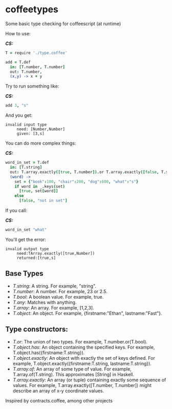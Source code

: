 coffeetypes
===========

Some basic type checking for coffeescript (at runtime)

How to use:

***CS:***
```coffee
T = require './type.coffee'

add = T.def
  in: [T.number, T.number]
  out: T.number,
  (x,y) -> x + y
```

Try to run something like:

***CS:***
```coffee
add 3, "s"
```

And you get:

    invalid input type
	     need: [Number,Number]
	     given: [3,s]

You can do more complex things:

***CS:***
```coffee
word_in_set = T.def
  in: [T.string]
  out: T.array.exactly([true, T.number]).or T.array.exactly([false, T.string])
  (word) ->
    set = {"book":100, "chair":200, "dog":600, "what":"s"}
    if word in _.keys(set)
      [true, set[word]]
    else
      [false, "not in set"]
```

If you call:

***CS:***
```coffee
word_in_set "what"
```

You'll get the error:

    invalid output type
	     need:TArray.exactly([true,Number])
	     returned:[true,s]

Base Types
----------

* *T.string*: A string. For example, "string".
* *T.number*: A number. For example, 23 or 2.5.
* *T.bool*: A boolean value. For example, true.
* *T.any*: Matches with anything.
* *T.array*: An array. For example, [1,2,3].
* *T.object*: An object. For example, {firstname:"Ethan", lastname:"Fast"}.

Type constructors:
------------------

* *T.or*: The union of two types. For example, T.number.or(T.bool).
* *T.object.has*: An object containing the specified keys. For example, T.object.has({firstname:T.string}).
* *T.object.exactly*: An object with exactly the set of keys defined. For example, T.object.exactly({firstname:T.string, lastname:T.string}).
* *T.array.of*: An array of some type of value. For example, T.array.of(T.string). This approximates [String] in Haskell.
* *T.array.exactly*: An array (or tuple) containing exactly some sequence of values. For example, T.array.exactly([T.number, T.number]) might describe an array of x-y coordinate values.


Inspired by contracts.coffee, among other projects
